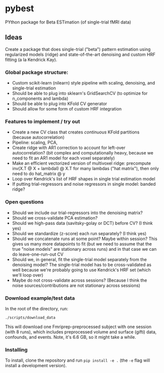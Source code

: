 # pybest
PYthon package for Beta ESTimation (of single-trial fMRI data)

## Ideas
Create a package that does single-trial ("beta") pattern estimation using regularized models (ridge) and state-of-the-art denoising and custom HRF fitting (a la Kendrick Kay). 

### Global package structure:
* Custom scikit-learn (nilearn) style pipeline with scaling, denoising, and single-trial estimation
* Should be able to plug into sklearn's GridSearchCV (to optimize for n_components and lambda)
* Should be able to plug into KFold CV generator
* Should allow for some form of custom HRF integration 

### Features to implement / try out
* Create a new CV class that creates *continuous* KFold partitions (because autocorrelation)
* Pipeline: scaling, PCA, 
* Create ridge with AR1 correction to account for left-over autocorrelation? (bit complex and computationally heavy, because we need to fit an AR1 model for each voxel separately)
* Make an efficient vectorized version of multivoxel ridge: precompute inv(X.T @ X + lambdaI) @ X.T for many lambdas ("hat matrix"), then only need to do hat_matrix @ y
* Loop over Kendrick's list of HRF shapes in single trial estimation model
* If putting trial-regressors and noise regressors in single model: banded ridge?

### Open questions
* Should we include our trial-regressors into the denoising matrix?
* Should we cross-validate PCA estimation?
* Should we high-pass data (savitsky-golay or DCT) before CV? (I think yes)
* Should we standardize (z-score) each run separately? (I think yes)
* Should we concatenate runs at some point? Maybe within session? This gives us many more datapoints to fit (but we need to assume that the true "noise models" are stationary across runs) and in that case we can do leave-one-run-out CV
* Should we, in general, fit the single-trial model separately from the denoising model? The single-trial model has to be cross-validated as well because we're probably going to use Kendrick's HRF set (which we'll loop over)
* Maybe do not cross-validate across sessions? (Because I think the noise sources/contributions are not stationary across sessions)

### Download example/test data
In the root of the directory, run:


```
./scripts/download_data
```

This will download one Fmriprep-preprocessed subject with one session (with 8 runs), which includes preprocessed volume and surface (gifti) data, confounds, and events. Note, it's 6.6 GB, so it might take a while.

### Installing
To install, clone the repository and run `pip install -e .` (the `-e` flag will install a development version).